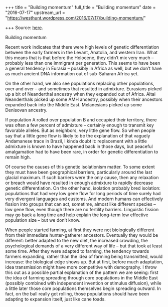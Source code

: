 +++
title = "Building momentum"
full_title = "Building momentum"
date = "2016-07-17"
upstream_url = "https://westhunt.wordpress.com/2016/07/17/building-momentum/"

+++
Source: [here](https://westhunt.wordpress.com/2016/07/17/building-momentum/).

Building momentum

Recent work indicates that there were high levels of genetic
differentiation between the early farmers in the Levant, Anatolia, and
western Iran. What this means that is that before the Holocene, they
didn’t mix very much – probably less than one immigrant per generation.
This seems to have been a general tendency in Eurasia – possibly in
Africa as well, but we don’t have as much ancient DNA information out of
sub-Saharan Africa yet.

On the other hand, we also see populations replacing other populations,
over and over – and sometimes that resulted in admixture. Eurasians
picked up a bit of Neanderthal ancestry when they expanded out of
Africa. Altai Neanderthals picked up some AMH ancestry, possibly when
their ancestors expanded back into the Middle East. Melanesians picked
up some Denisovan ancestry.

If population A rolled over population B and occupied their territory,
there was often a few percent of admixture – certainly enough to
transmit key favorable alleles. But as neighbors, very little gene flow.
So when people say that a little gene flow is likely to be the
explanation of that vaguely Andamanese trace in Brazil, I kinda doubt
it: replacement with a little admixture is known to have happened back
in those days, but peaceful amalgamation had to have been rare, in order
for genetic differentiation to remain high.

Of course the causes of this genetic isolationism matter. To some extent
they must have been geographical barriers, particularly around the last
glacial maximum. If such barriers were the only cause, then any
relaxation or breach would have resulted in enough admixture to rapidly
decrease genetic differentiation. On the other hand, isolation probably
bred isolation: populations that had very low gene flow for long periods
of time surely had very divergent languages and customs. And modern
humans can effectively fission into groups that can act, sometime,
almost like different species – low gene flow, even though there are no
fertility barriers. Linguistic fission may go back a long time and help
explain the long-term low effective population size – but we don’t know.

When people started farming, at first they were not biologically
different from their immediate hunter-gatherer ancestors. Eventually
they would be different: better adapted to the new diet, the increased
crowding, the psychological demands of a very different way of life –
but that took at least some time. After they were adapted to farming,
the tendency towards farmers expanding, rather than the idea of farming
being transmitted, would increase: the biological edge shows up. But at
first, before much adaptation, idea transmission might have more
competitive with demography. I throw this out as a possible partial
explanation of the pattern we are seeing: first the idea of farming
spreading through core populations in the Middle East (possibly combined
with independent invention or stimulus diffusion), while a little later
those core populations themselves begin spreading outward. In fact, on
the ball really got rolling, those populations should have been adapting
to expansion itself, just like cane toads.

